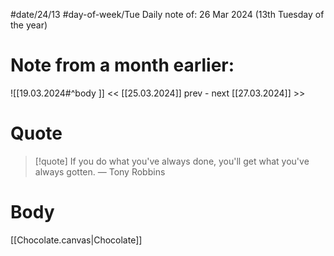 #date/24/13
#day-of-week/Tue
Daily note of: 26 Mar 2024 (13th Tuesday of the year)
# Note from a month earlier:
![[19.03.2024#^body ]]
 << [[25.03.2024]] prev - next [[27.03.2024]] >>
# Quote

> [!quote] If you do what you've always done, you'll get what you've always gotten.
> — Tony Robbins
# Body
[[Chocolate.canvas|Chocolate]]
